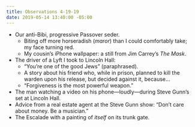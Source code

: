 ```yaml
---
title: Observations 4-19-19
date: 2019-05-14 13:40:00 -05:00
---
```


- Our anti-Bibi, progressive Passover seder.
	- Biting off more horseradish (*maror*) than I could comfortably take; my face turning red.
	- My cousin’s iPhone wallpaper: a still from Jim Carrey’s *The Mask*.
- The driver of a Lyft I took to Lincoln Hall:
	- “You’re one of the good Jews” (paraphrased).
	- A story about his friend who, while in prison, planned to kill the warden upon his release, but decided against it, because…
	- “Forgiveness is the most powerful weapon.”
- The man watching a video on his phone—loudly—during Steve Gunn’s set at Lincoln Hall.
- Advice from a real estate agent at the Steve Gunn show: “Don’t care about money. Be a musician.”
- The Escalade with a painting of *itself* on its trunk gate.
